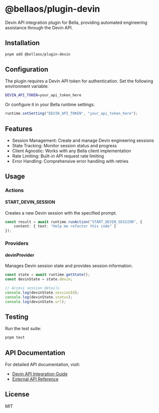 # @bellaos/plugin-devin

Devin API integration plugin for Bella, providing automated engineering assistance through the Devin API.

## Installation

```bash
pnpm add @bellaos/plugin-devin
```

## Configuration

The plugin requires a Devin API token for authentication. Set the following environment variable:

```bash
DEVIN_API_TOKEN=your_api_token_here
```

Or configure it in your Bella runtime settings:

```typescript
runtime.setSetting("DEVIN_API_TOKEN", "your_api_token_here");
```

## Features

- Session Management: Create and manage Devin engineering sessions
- State Tracking: Monitor session status and progress
- Client Agnostic: Works with any Bella client implementation
- Rate Limiting: Built-in API request rate limiting
- Error Handling: Comprehensive error handling with retries

## Usage

### Actions

#### START_DEVIN_SESSION

Creates a new Devin session with the specified prompt.

```typescript
const result = await runtime.runAction("START_DEVIN_SESSION", {
    content: { text: "Help me refactor this code" }
});
```

### Providers

#### devinProvider

Manages Devin session state and provides session information.

```typescript
const state = await runtime.getState();
const devinState = state.devin;

// Access session details
console.log(devinState.sessionId);
console.log(devinState.status);
console.log(devinState.url);
```

## Testing

Run the test suite:

```bash
pnpm test
```

## API Documentation

For detailed API documentation, visit:
- [Devin API Integration Guide](https://docs.devin.ai/tutorials/api-integration)
- [External API Reference](https://docs.devin.ai/external-api/)

## License

MIT
